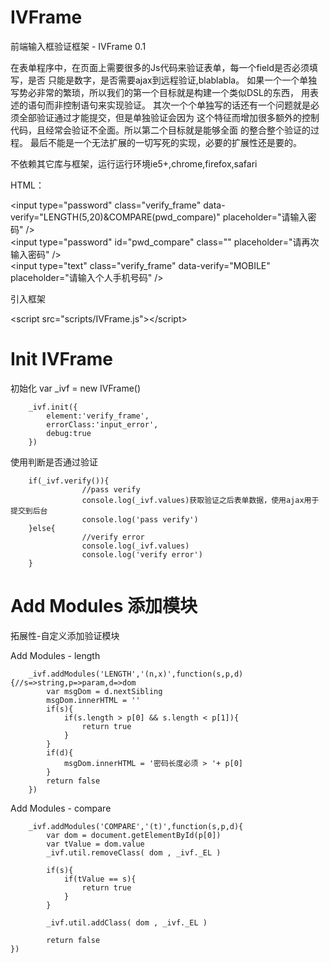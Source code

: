 # IVFrame

前端输入框验证框架 - IVFrame 0.1

 在表单程序中，在页面上需要很多的Js代码来验证表单，每一个field是否必须填写，是否 
只能是数字，是否需要ajax到远程验证,blablabla。 
如果一个一个单独写势必非常的繁琐，所以我们的第一个目标就是构建一个类似DSL的东西， 
用表述的语句而非控制语句来实现验证。 
其次一个个单独写的话还有一个问题就是必须全部验证通过才能提交，但是单独验证会因为 
这个特征而增加很多额外的控制代码，且经常会验证不全面。所以第二个目标就是能够全面 
的整合整个验证的过程。 
最后不能是一个无法扩展的一切写死的实现，必要的扩展性还是要的。

不依赖其它库与框架，运行运行环境ie5+,chrome,firefox,safari

HTML：

\<input type="password" class="verify_frame" data-verify="LENGTH(5,20)&COMPARE(pwd_compare)"  placeholder="请输入密码" /\>
<br />
\<input type="password" id="pwd_compare" class="" placeholder="请再次输入密码" /\>
<br />
\<input type="text" class="verify_frame" data-verify="MOBILE" placeholder="请输入个人手机号码" /\>

引入框架

\<script src="scripts/IVFrame.js"\>\</script\>

	

# Init IVFrame

初始化
		var _ivf = new IVFrame()
		
		_ivf.init({
			element:'verify_frame',
			errorClass:'input_error',
			debug:true
		})

使用判断是否通过验证

		if(_ivf.verify()){
					//pass verify	
					console.log(_ivf.values)获取验证之后表单数据，使用ajax用于提交到后台
					console.log('pass verify')
		}else{
					//verify error	
					console.log(_ivf.values)
					console.log('verify error')
		}
		
# Add Modules 添加模块

拓展性-自定义添加验证模块

Add Modules - length 
	
		_ivf.addModules('LENGTH','(n,x)',function(s,p,d){//s=>string,p=>param,d=>dom
			var msgDom = d.nextSibling
			msgDom.innerHTML = ''
			if(s){
				if(s.length > p[0] && s.length < p[1]){
					return true	
				}
			}
			if(d){
				msgDom.innerHTML = '密码长度必须 > '+ p[0]
			}
			return false
		})
		
Add Modules - compare  
	
		_ivf.addModules('COMPARE','(t)',function(s,p,d){
			var dom = document.getElementById(p[0])
			var tValue = dom.value
			_ivf.util.removeClass( dom , _ivf._EL )
			
			if(s){
				if(tValue == s){
					return true	
				}
			}
			
			_ivf.util.addClass( dom , _ivf._EL )
			
			return false
	})
